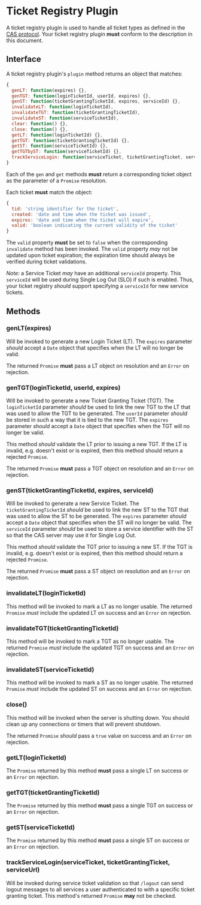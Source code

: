 # Ticket Registry Plugin

A ticket registry plugin is used to handle all ticket types as defined in the
[CAS protocol][casp]. Your ticket registry plugin **must** conform to the
description in this document.

[casp]: https://github.com/Jasig/cas/blob/master/cas-server-documentation/protocol/CAS-Protocol-Specification.md

## Interface

A ticket registry plugin's `plugin` method returns an object that matches:

```javascript
{
  genLT: function(expires) {},
  genTGT: function(loginTicketId, userId, expires) {},
  genST: function(ticketGrantingTicketId, expires, serviceId) {},
  invalidateLT: function(loginTicketId),
  invalidateTGT: function(ticketGrantingTicketId),
  invalidateST: function(serviceTicketId),
  clear: function() {},
  close: function() {},
  getLT: function(loginTicketId) {},
  getTGT: function(ticketGrantingTicketId) {},
  getST: function(serviceTicketId) {},
  getTGTbyST: function(serviceTicketId) {},
  trackServiceLogin: function(serviceTicket, ticketGrantingTicket, serviceUrl) {}
}
```

Each of the `gen` and `get` methods **must** return a corresponding ticket
object as the parameter of a `Promise` resolution.

Each ticket **must** match the object:

```javascript
{
  tid: 'string identifier for the ticket',
  created: 'date and time when the ticket was issued',
  expires: 'date and time when the ticket will expire',
  valid: 'boolean indicating the current validity of the ticket'
}
```

The `valid` property **must** be set to `false` when the corresponding
`invalidate` method has been invoked. The `valid` property *may* not be updated
upon ticket expiration; the expiration time should always be verified during
ticket validations.

*Note:* a Service Ticket *may* have an additional `serviceId` property. This
`serviceId` will be used during Single Log Out (SLO) if such is enabled. Thus,
your ticket registry *should* support specifying a `serviceId` for new service
tickets.

## Methods

### genLT(expires)

Will be invoked to generate a new Login Ticket (LT). The `expires` parameter
*should* accept a `Date` object that specifies when the LT will no longer be
valid.

The returned `Promise` **must** pass a LT object on resolution and an `Error`
on rejection.

### genTGT(loginTicketId, userId, expires)

Will be invoked to generate a new Ticket Granting Ticket (TGT). The
`loginTicketId` parameter *should* be used to link the new TGT to the LT that
was used to allow the TGT to be generated. The `userId` parameter *should* be
stored in such a way that it is tied to the new TGT. The `expires` parameter
*should* accept a `Date` object that specifies when the TGT will no longer be
valid.

This method *should* validate the LT prior to issuing a new TGT. If the LT is
invalid, e.g. doesn't exist or is expired, then this method should return
a rejected `Promise`.

The returned `Promise` **must** pass a TGT object on resolution and an `Error`
on rejection.

### genST(ticketGrantingTicketId, expires, serviceId)

Will be invoked to generate a new Service Ticket. The `ticketGrantingTicketId`
*should* be used to link the new ST to the TGT that was used to allow the ST
to be generated. The `expires` parameter *should* accept a `Date` object that
specifies when the ST will no longer be valid. The `serviceId` parameter
*should* be used to store a service identifier with the ST so that the CAS
server may use it for Single Log Out.

This method *should* validate the TGT prior to issuing a new ST. If the TGT is
invalid, e.g. doesn't exist or is expired, then this method should return
a rejected `Promise`.

The returned `Promise` **must** pass a ST object on resolution and an `Error`
on rejection.

### invalidateLT(loginTicketId)

This method will be invoked to mark a LT as no longer usable. The returned
`Promise` *must* include the updated LT on success and an `Error` on rejection.

### invalidateTGT(ticketGrantingTicketId)

This method will be invoked to mark a TGT as no longer usable. The returned
`Promise` *must* include the updated TGT on success and an `Error` on rejection.

### invalidateST(serviceTicketId)

This method will be invoked to mark a ST as no longer usable. The returned
`Promise` *must* include the updated ST on success and an `Error` on rejection.

### close()

This method will be invoked when the server is shutting down. You should
clean up any connections or timers that will prevent shutdown.

The returned `Promise` *should* pass a `true` value on success and an `Error`
on rejection.

### getLT(loginTicketId)

The `Promise` returned by this method **must** pass a single LT on success or
an `Error` on rejection.

### getTGT(ticketGrantingTicketId)

The `Promise` returned by this method **must** pass a single TGT on success or
an `Error` on rejection.

### getST(serviceTicketId)

The `Promise` returned by this method **must** pass a single ST on success or
an `Error` on rejection.

### trackServiceLogin(serviceTicket, ticketGrantingTicket, serviceUrl)

Will be invoked during service ticket validation so that `/logout` can send
logout messages to all services a user authenticated to with a specific
ticket granting ticket. This method's returned `Promise` **may** not be
checked.
